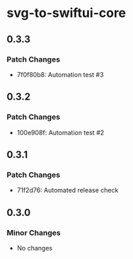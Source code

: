 # svg-to-swiftui-core

## 0.3.3

### Patch Changes

- 7f0f80b8: Automation test #3

## 0.3.2

### Patch Changes

- 100e908f: Automation test #2

## 0.3.1

### Patch Changes

- 71f2d76: Automated release check

## 0.3.0

### Minor Changes

- No changes
